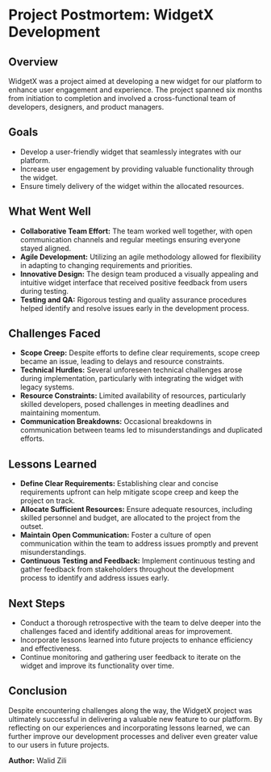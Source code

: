 # Project Postmortem: WidgetX Development

## Overview
WidgetX was a project aimed at developing a new widget for our platform to enhance user engagement and experience. The project spanned six months from initiation to completion and involved a cross-functional team of developers, designers, and product managers.

## Goals
- Develop a user-friendly widget that seamlessly integrates with our platform.
- Increase user engagement by providing valuable functionality through the widget.
- Ensure timely delivery of the widget within the allocated resources.

## What Went Well
- **Collaborative Team Effort:** The team worked well together, with open communication channels and regular meetings ensuring everyone stayed aligned.
- **Agile Development:** Utilizing an agile methodology allowed for flexibility in adapting to changing requirements and priorities.
- **Innovative Design:** The design team produced a visually appealing and intuitive widget interface that received positive feedback from users during testing.
- **Testing and QA:** Rigorous testing and quality assurance procedures helped identify and resolve issues early in the development process.

## Challenges Faced
- **Scope Creep:** Despite efforts to define clear requirements, scope creep became an issue, leading to delays and resource constraints.
- **Technical Hurdles:** Several unforeseen technical challenges arose during implementation, particularly with integrating the widget with legacy systems.
- **Resource Constraints:** Limited availability of resources, particularly skilled developers, posed challenges in meeting deadlines and maintaining momentum.
- **Communication Breakdowns:** Occasional breakdowns in communication between teams led to misunderstandings and duplicated efforts.

## Lessons Learned
- **Define Clear Requirements:** Establishing clear and concise requirements upfront can help mitigate scope creep and keep the project on track.
- **Allocate Sufficient Resources:** Ensure adequate resources, including skilled personnel and budget, are allocated to the project from the outset.
- **Maintain Open Communication:** Foster a culture of open communication within the team to address issues promptly and prevent misunderstandings.
- **Continuous Testing and Feedback:** Implement continuous testing and gather feedback from stakeholders throughout the development process to identify and address issues early.

## Next Steps
- Conduct a thorough retrospective with the team to delve deeper into the challenges faced and identify additional areas for improvement.
- Incorporate lessons learned into future projects to enhance efficiency and effectiveness.
- Continue monitoring and gathering user feedback to iterate on the widget and improve its functionality over time.

## Conclusion
Despite encountering challenges along the way, the WidgetX project was ultimately successful in delivering a valuable new feature to our platform. By reflecting on our experiences and incorporating lessons learned, we can further improve our development processes and deliver even greater value to our users in future projects.

**Author:** Walid Zili

